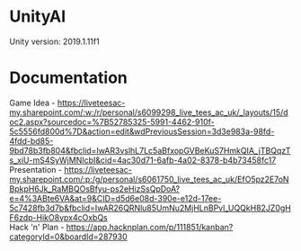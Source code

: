 # UnityAI
Unity version: 2019.1.11f1
# Documentation
Game Idea - https://liveteesac-my.sharepoint.com/:w:/r/personal/s6099298_live_tees_ac_uk/_layouts/15/doc2.aspx?sourcedoc=%7B52785325-5991-4462-910f-5c5556fd800d%7D&action=edit&wdPreviousSession=3d3e983a-98fd-4fdd-bd85-9bd78b3fb804&fbclid=IwAR3vslhL7Lc5aBfxopGVBeKuS7HmkQIA_jTBQqzTs_xiU-mS4SyWjMNIcbI&cid=4ac30d71-6afb-4a02-8378-b4b73458fc17<br/>
Presentation - https://liveteesac-my.sharepoint.com/:p:/g/personal/s6061750_live_tees_ac_uk/EfO5pz2E7oNBpkpH6Jk_RaMBQOsBfyu-ps2eHizSsQpDoA?e=4%3ABte6VA&at=9&CID=d5d6e08d-390e-e12d-17ee-5c7428fb3d7b&fbclid=IwAR26QRNlu85UmNu2MjHLnBPvl_UQQkH82JZ0gHF6zdp-HikO8vpx4cOxbQs<br/>
Hack 'n' Plan - https://app.hacknplan.com/p/111851/kanban?categoryId=0&boardId=287930
